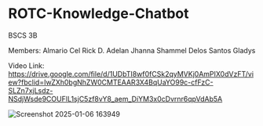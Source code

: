 # ROTC-Knowledge-Chatbot
BSCS 3B

Members:
Almario Cel Rick D.
Adelan Jhanna Shammel
Delos Santos Gladys

Video Link: https://drive.google.com/file/d/1UDbTI8wf0fCSk2qyMVKj0AmPIX0dVzFT/view?fbclid=IwZXh0bgNhZW0CMTEAAR3X4BqUaYO99c-cfFzC-SLZn7xjLsdz-NSdjWsde9COUFlL1sjC5zf8vY8_aem_DiYM3x0cDvrnr6qpVdAb5A

![Screenshot 2025-01-06 163949](https://github.com/user-attachments/assets/d51803cd-f58f-49d6-ba48-4b658b3d461f)
